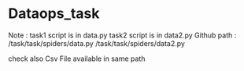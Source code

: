 # Dataops_task
Note : 
task1 script is in data.py 
task2 script is in data2.py 
Github path :
/task/task/spiders/data.py
/task/task/spiders/data2.py

check also Csv File available in same path 


